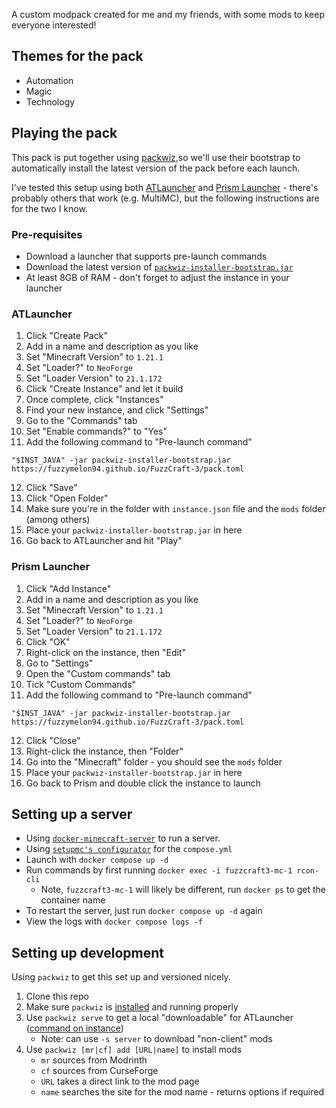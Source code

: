 A custom modpack created for me and my friends, with some mods to keep everyone interested!

## Themes for the pack

- Automation
- Magic
- Technology

## Playing the pack

This pack is put together using [packwiz](https://packwiz.infra.link),so we'll use their bootstrap to automatically install the latest version of the pack before each launch.

I've tested this setup using
both [ATLauncher](https://atlauncher.com/downloads) and [Prism Launcher](https://prismlauncher.org/download/windows/) - there's probably others that work (e.g. MultiMC), but the following instructions are for the two I know.

### Pre-requisites

- Download a launcher that supports pre-launch commands
- Download the latest version of [`packwiz-installer-bootstrap.jar`](https://github.com/packwiz/packwiz-installer-bootstrap/releases)
- At least 8GB of RAM - don't forget to adjust the instance in your launcher

### ATLauncher

1. Click "Create Pack"
2. Add in a name and description as you like
3. Set "Minecraft Version" to `1.21.1`
4. Set "Loader?" to `NeoForge`
5. Set "Loader Version" to `21.1.172`
6. Click "Create Instance" and let it build
7. Once complete, click "Instances"
8. Find your new instance, and click "Settings"
9. Go to the "Commands" tab
10. Set "Enable commands?" to "Yes"
11. Add the following command to "Pre-launch command"

`"$INST_JAVA" -jar packwiz-installer-bootstrap.jar https://fuzzymelon94.github.io/FuzzCraft-3/pack.toml`

12. Click "Save"
13. Click "Open Folder"
14. Make sure you're in the folder with `instance.json` file and the `mods` folder (among others)
15. Place your `packwiz-installer-bootstrap.jar` in here
16. Go back to ATLauncher and hit "Play"

### Prism Launcher

1. Click "Add Instance"
2. Add in a name and description as you like
3. Set "Minecraft Version" to `1.21.1`
4. Set "Loader?" to `NeoForge`
5. Set "Loader Version" to `21.1.172`
6. Click "OK"
7. Right-click on the instance, then "Edit"
8. Go to "Settings"
9. Open the "Custom commands" tab
10. Tick "Custom Commands"
11. Add the following command to "Pre-launch command"

`"$INST_JAVA" -jar packwiz-installer-bootstrap.jar https://fuzzymelon94.github.io/FuzzCraft-3/pack.toml`

12. Click "Close"
13. Right-click the instance, then "Folder"
14. Go into the "Minecraft" folder - you should see the `mods` folder
15. Place your `packwiz-installer-bootstrap.jar` in here
16. Go back to Prism and double click the instance to launch

## Setting up a server

- Using [`docker-minecraft-server`](https://docker-minecraft-server.readthedocs.io/en/latest/#using-docker-compose) to run a server.
- Using [`setupmc's configurator`](https://setupmc.com/java-server/) for the `compose.yml`
- Launch with `docker compose up -d`
- Run commands by first running `docker exec -i fuzzcraft3-mc-1 rcon-cli`
  - Note, `fuzzcraft3-mc-1` will likely be different, run `docker ps` to get the container name
- To restart the server, just run `docker compose up -d` again
- View the logs with `docker compose logs -f`

## Setting up development

Using `packwiz` to get this set up and versioned nicely.

1. Clone this repo
2. Make sure `packwiz` is [installed](https://packwiz.infra.link/installation/) and running properly
3. Use `packwiz serve` to get a local "downloadable" for ATLauncher ([command on instance](https://packwiz.infra.link/tutorials/installing/packwiz-installer/))
   - Note: can use `-s server` to download "non-client" mods
4. Use `packwiz [mr|cf] add [URL|name]` to install mods
   - `mr` sources from Modrinth
   - `cf` sources from CurseForge
   - `URL` takes a direct link to the mod page
   - `name` searches the site for the mod name - returns options if required
